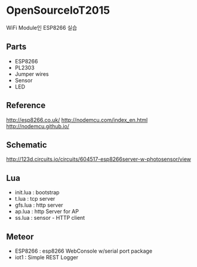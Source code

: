 # OpenSourceIoT2015
WiFi Module인 ESP8266 실습

## Parts
* ESP8266
* PL2303
* Jumper wires
* Sensor
* LED

## Reference
http://esp8266.co.uk/
http://nodemcu.com/index_en.html
http://nodemcu.github.io/

## Schematic
http://123d.circuits.io/circuits/604517-esp8266server-w-photosensor/view

## Lua
* init.lua : bootstrap
* t.lua : tcp server
* gfs.lua : http server
* ap.lua : http Server for AP
* ss.lua : sensor - HTTP client

## Meteor
* ESP8266 : esp8266 WebConsole w/serial port package
* iot1 : Simple REST Logger

